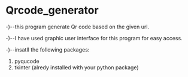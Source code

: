 # Qrcode_generator
-)--this program generate Qr code based on the given url.

-)--I have used graphic user interface for this program for easy access.

-)--insatll the following packages:
   1. pyqucode
   2. tkinter (alredy installed with your python package)
